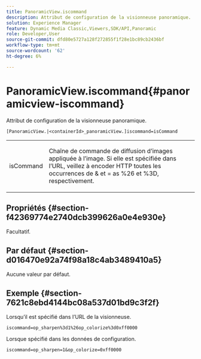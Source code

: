 ```yaml
---
title: PanoramicView.iscommand
description: Attribut de configuration de la visionneuse panoramique.
solution: Experience Manager
feature: Dynamic Media Classic,Viewers,SDK/API,Panoramic
role: Developer,User
source-git-commit: dfd80e5727a128f272855f1f28e1bc89cb2436bf
workflow-type: tm+mt
source-wordcount: '62'
ht-degree: 6%

---
```


# PanoramicView.iscommand{#panoramicview-iscommand}

Attribut de configuration de la visionneuse panoramique.

` [PanoramicView.|<containerId>_panoramicView.]iscommand=isCommand `

<table id="table_43A84C1044574A6FAB8CE67D71AAD5EC"> 
 <tbody> 
  <tr> 
   <td colname="col1"> <p> <span class="codeph"> <span class="varname"> isCommand</span> </span> </p> </td> 
   <td colname="col2"> <p> Chaîne de commande de diffusion d’images appliquée à l’image.  Si elle est spécifiée dans l’URL, veillez à encoder HTTP toutes les occurrences de <span class="codeph"> &amp;</span> et <span class="codeph"> =</span> as <span class="codeph"> %26</span> et <span class="codeph"> %3D</span>, respectivement. </p> </td> 
  </tr> 
 </tbody> 
</table>


## Propriétés {#section-f42369774e2740dcb399626a0e4e930e}

Facultatif.

## Par défaut {#section-d016470e92a74f98a18c4ab3489410a5}

Aucune valeur par défaut.

## Exemple {#section-7621c8ebd4144bc08a537d01bd9c3f2f}

Lorsqu’il est spécifié dans l’URL de la visionneuse.

```
iscommand=op_sharpen%3d1%26op_colorize%3d0xff0000
```

Lorsque spécifié dans les données de configuration.

```
iscommand=op_sharpen=1&op_colorize=0xff0000
```
